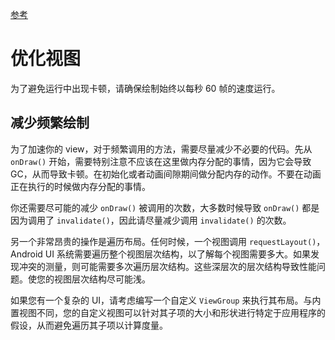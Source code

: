 [参考](https://developer.android.com/training/custom-views/optimizing-view.html)

# 优化视图

为了避免运行中出现卡顿，请确保绘制始终以每秒 60 帧的速度运行。



## 减少频繁绘制

为了加速你的 view，对于频繁调用的方法，需要尽量减少不必要的代码。先从 `onDraw()` 开始，需要特别注意不应该在这里做内存分配的事情，因为它会导致 GC，从而导致卡顿。在初始化或者动画间隙期间做分配内存的动作。不要在动画正在执行的时候做内存分配的事情。

你还需要尽可能的减少 `onDraw()` 被调用的次数，大多数时候导致 `onDraw()` 都是因为调用了 `invalidate()`，因此请尽量减少调用 `invalidate()` 的次数。

另一个非常昂贵的操作是遍历布局。任何时候，一个视图调用  `requestLayout()`，Android UI 系统需要遍历整个视图层次结构，以了解每个视图需要多大。如果发现冲突的测量，则可能需要多次遍历层次结构。这些深层次的层次结构导致性能问题。使您的视图层次结构尽可能浅。

如果您有一个复杂的 UI，请考虑编写一个自定义  `ViewGroup` 来执行其布局。与内置视图不同，您的自定义视图可以针对其子项的大小和形状进行特定于应用程序的假设，从而避免遍历其子项以计算度量。